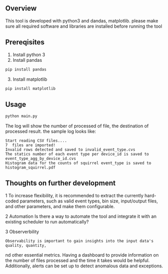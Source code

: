 ## Overview
This tool is developed with python3 and dandas, matplotlib. 
please make sure all required software and libraries are installed before running the tool


## Prereqisites

1. Install python 3
2. Install pandas 

```bash
pip install pandas
```
3. Install matplotlib
```bash
pip install matplotlib
```


## Usage


```python
python main.py
```
The log will show the number of processed of file, the destination of processed result. the sample log looks like:

```
Start reading CSV files....
7  files are imported!
Invalid rows detected and saved to invalid_event_type.cvs
The statics number of each event type per device_id is saved to event_type_agg_by_device_id.cvs
Histogram data for the counts of squirrel event_type is saved to histogram_squirrel.pdf
```



## Thoughts on further development

1 To increase flexibility, it is recommended to extract the currently hard-coded parameters, 
    such as valid event types, bin size, input/output files, and other parameters, and make them configurable.
    
2 Automation
    Is there a way to automate the tool and integrate it with an existing scheduler to run automatically?
    
3 Observerbility 
    
    Observability is important to gain insights into the input data's quality, quantity, 
nd other essential metrics. 
Having a dashboard to provide information on the number of files processed and the time it takes would be helpful. 
Additionally, alerts can be set up to detect anomalous data and exceptions.
                 
    

